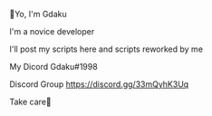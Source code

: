 👋Yo, I'm Gdaku

I'm a novice developer

I'll post my scripts here and scripts reworked by me

My Dicord Gdaku#1998

Discord Group https://discord.gg/33mQyhK3Uq

Take care🤙
